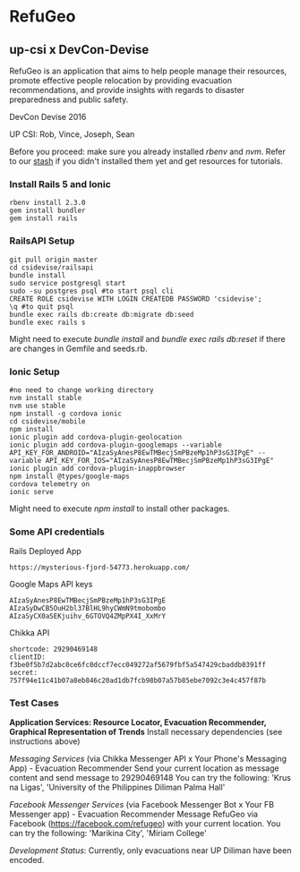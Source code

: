 # RefuGeo
## up-csi x DevCon-Devise
RefuGeo is an application that aims to help people manage their resources, promote effective people relocation by providing evacuation recommendations, and provide insights with regards to disaster preparedness and public safety.

DevCon Devise 2016

UP CSI: Rob, Vince, Joseph, Sean

Before you proceed: make sure you already installed *rbenv* and *nvm*. Refer to our [stash](https://gitlab.com/up-csi/dev-resources/blob/master/learn_ruby_on_rails.md) if you didn't installed them yet and get resources for tutorials.

### Install Rails 5 and Ionic
```
rbenv install 2.3.0
gem install bundler
gem install rails
```

### RailsAPI Setup
```
git pull origin master
cd csidevise/railsapi
bundle install
sudo service postgresql start
sudo -su postgres psql #to start psql cli
CREATE ROLE csidevise WITH LOGIN CREATEDB PASSWORD 'csidevise';
\q #to quit psql
bundle exec rails db:create db:migrate db:seed
bundle exec rails s
```

Might need to execute *bundle install* and *bundle exec rails db:reset* if there are changes in Gemfile and seeds.rb.

### Ionic Setup
```
#no need to change working directory
nvm install stable
nvm use stable
npm install -g cordova ionic
cd csidevise/mobile
npm install
ionic plugin add cordova-plugin-geolocation
ionic plugin add cordova-plugin-googlemaps --variable API_KEY_FOR_ANDROID="AIzaSyAnesP8EwTMBecjSmPBzeMp1hP3sG3IPgE" --variable API_KEY_FOR_IOS="AIzaSyAnesP8EwTMBecjSmPBzeMp1hP3sG3IPgE"
ionic plugin add cordova-plugin-inappbrowser
npm install @types/google-maps
cordova telemetry on
ionic serve
```

Might need to execute *npm install* to install other packages.

### Some API credentials
Rails Deployed App
```
https://mysterious-fjord-54773.herokuapp.com/
```

Google Maps API keys
```
AIzaSyAnesP8EwTMBecjSmPBzeMp1hP3sG3IPgE
AIzaSyDwCB5OuH2bl37BlHL9hyCWmN9tmobombo
AIzaSyCX0aSEKjuihv_6GTOVQ4ZMpPX4I_XxMrY
```
Chikka API
```
shortcode: 29290469148
clientID: f3be0f5b7d2abc0ce6fc0dccf7ecc049272af5679fbf5a547429cbaddb0391ff
secret: 757f94e11c41b07a8eb846c20ad1db7fcb98b07a57b85ebe7092c3e4c457f87b
```

### Test Cases
**Application Services: Resource Locator, Evacuation Recommender, Graphical Representation of Trends**
Install necessary dependencies (see instructions above)

*Messaging Services* (via Chikka Messenger API x Your Phone's Messaging App) - Evacuation Recommender
Send your current location as message content and send message to 29290469148
You can try the following: 'Krus na Ligas', 'University of the Philippines Diliman Palma Hall'

*Facebook Messenger Services* (via Facebook Messenger Bot x Your FB Messenger app) - Evacuation Recommender
Message RefuGeo via Facebook (https://facebook.com/refugeo) with your current location.
You can try the following: 'Marikina City', 'Miriam College'

*Development Status*: Currently, only evacuations near UP Diliman have been encoded.
